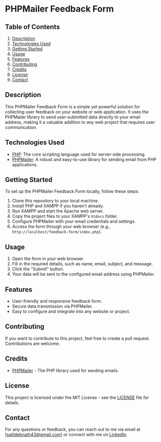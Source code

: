 
<h1> PHPMailer Feedback Form </h1>

## Table of Contents
1. [Description](#description)
2. [Technologies Used](#technologies-used)
3. [Getting Started](#getting-started)
4. [Usage](#usage)
5. [Features](#features)
6. [Contributing](#contributing)
7. [Credits](#credits)
8. [License](#license)
9. [Contact](#contact)

## Description
This PHPMailer Feedback Form is a simple yet powerful solution for collecting user feedback on your website or web application. It uses the PHPMailer library to send user-submitted data directly to your email address, making it a valuable addition to any web project that requires user communication.

## Technologies Used
- [PHP](https://www.php.net/): The core scripting language used for server-side processing.
- [PHPMailer](https://github.com/PHPMailer/PHPMailer): A robust and easy-to-use library for sending email from PHP applications.

## Getting Started
To set up the PHPMailer Feedback Form locally, follow these steps:
1. Clone this repository to your local machine.
2. Install PHP and XAMPP if you haven't already.
3. Run XAMPP and start the Apache web server.
4. Copy the project files to your XAMPP's `htdocs` folder.
5. Configure PHPMailer with your email credentials and settings.
6. Access the form through your web browser (e.g., `http://localhost/feedback-form/index.php`).

## Usage
1. Open the form in your web browser.
2. Fill in the required details, such as name, email, subject, and message.
3. Click the "Submit" button.
4. Your data will be sent to the configured email address using PHPMailer.

## Features
- User-friendly and responsive feedback form.
- Secure data transmission via PHPMailer.
- Easy to configure and integrate into any website or project.

## Contributing
If you want to contribute to this project, feel free to create a pull request. Contributions are welcome.

## Credits
- [PHPMailer](https://github.com/PHPMailer/PHPMailer) - The PHP library used for sending emails.

## License
This project is licensed under the MIT License - see the [LICENSE](LICENSE) file for details.

## Contact
For any questions or feedback, you can reach out to me via email at [salildebnath43@gmail.com] or connect with me on [LinkedIn](https://www.linkedin.com/in/salil-debnath-8530341a2/).
